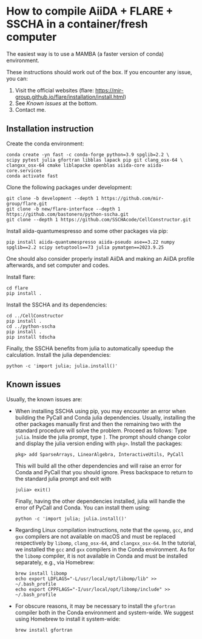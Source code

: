 # How to compile AiiDA + FLARE + SSCHA in a container/fresh computer

The easiest way is to use a MAMBA (a faster version of conda) environment.

These instructions should work out of the box. If you encounter any issue, you can:
1. Visit the official websites (flare: https://mir-group.github.io/flare/installation/install.html)
2. See _Known issues_ at the bottom.
3. Contact me.


## Installation instruction

Create the conda environment:
```console
conda create -yn fast -c conda-forge python=3.9 spglib=2.2 \
scipy pytest julia gfortran libblas lapack pip git clang_osx-64 \
clangxx_osx-64 cmake liblapacke openblas aiida-core aiida-core.services
conda activate fast
```

Clone the following packages under development:
```console
git clone -b development --depth 1 https://github.com/mir-group/flare.git
git clone -b new/flare-interface --depth 1 https://github.com/bastonero/python-sscha.git
git clone --depth 1 https://github.com/SSCHAcode/CellConstructor.git
```

Install aiida-quantumespresso and some other packages via pip:
```console
pip install aiida-quantumespresso aiida-pseudo ase==3.22 numpy spglib==2.2 scipy setuptools==73 julia pymatgen==2023.9.25
```
One should also consider properly install AiiDA and making an AiiDA profile afterwards, and set computer and codes.

Install flare:
```console
cd flare
pip install .
```

Install the SSCHA and its dependencies:
```console
cd ../CellConstructor
pip install .
cd ../python-sscha
pip install .
pip install tdscha
```

Finally, the SSCHA benefits from julia to automatically speedup the calculation. Install the julia dependencies:
```console
python -c 'import julia; julia.install()'
```


## Known issues

Usually, the known issues are:  
- When installing SSCHA using pip, you may encounter an error when building the PyCall and Conda julia dependencies. Usually, installing the other packages manually first and then the remaining two with the standard procedure will solve the problem. Proceed as follows:
    Type `julia`. Inside the julia prompt, type `]`. The prompt should change color and display the julia version ending with `pkg>`.
    Install the packages:
    ```console
    pkg> add SparseArrays, LinearAlgebra, InteractiveUtils, PyCall
    ```
    This will build all the other dependencies and will raise an error for Conda and PyCall that you should ignore.
    Press backspace to return to the standard julia prompt and exit with
    ```console
    julia> exit()
    ```
    Finally, having the other dependencies installed, julia will handle the error of PyCall and Conda. You can install them using:
    ```console
    python -c 'import julia; julia.install()'
    ```
- Regarding Linux compilation instructions, note that the `openmp`, `gcc`, and `gxx` compilers are not available on macOS and must be replaced respectively by `libomp`, `clang_osx-64`, and `clangxx_osx-64`. In the tutorial, we installed the `gcc` and `gxx` compilers in the Conda environment. As for the `libomp` compiler, it is not available in Conda and must be installed separately, e.g., via Homebrew:
    ```console
    brew install libomp
    echo export LDFLAGS="-L/usr/local/opt/libomp/lib" >> ~/.bash_profile
    echo export CPPFLAGS="-I/usr/local/opt/libomp/include" >> ~/.bash_profile
    ```
- For obscure reasons, it may be necessary to install the `gfortran` compiler both in the Conda environment and system-wide. We suggest using Homebrew to install it system-wide:
    ```console
    brew install gfortran
    ```